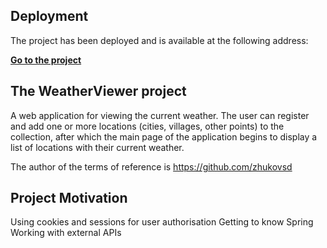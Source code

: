 ## Deployment
The project has been deployed and is available at the following address:

[**Go to the project**](http://94.159.110.20:8080/weather-viewer/)

## The WeatherViewer project
A web application for viewing the current weather. The user can register and add one or more locations (cities, villages, other points) to the collection, after which the main page of the application begins to display a list of locations with their current weather.

The author of the terms of reference is https://github.com/zhukovsd

## Project Motivation
Using cookies and sessions for user authorisation
Getting to know Spring
Working with external APIs
